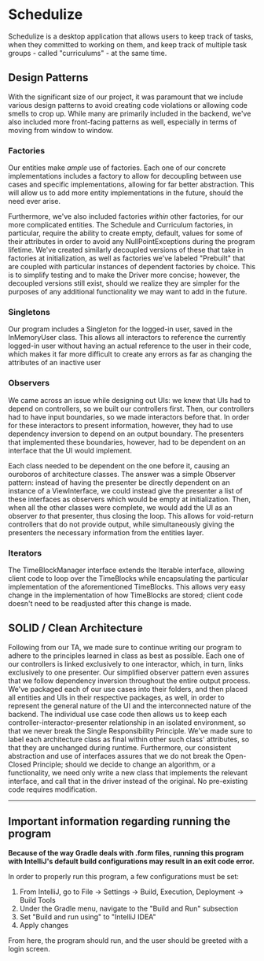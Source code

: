 # Schedulize

Schedulize is a desktop application that allows users to keep track of tasks, when
they committed to working on them, and keep track of multiple task groups - called "curriculums" - at the same time.

## Design Patterns

With the significant size of our project, it was paramount that we include various design patterns to avoid
creating code violations or allowing code smells to crop up. While many are primarily included in the backend,
we've also included more front-facing patterns as well, especially in terms of moving from window to window.

### Factories
Our entities make _ample_ use of factories. Each one of our concrete implementations includes a factory to allow for
decoupling between use cases and specific implementations, allowing for far better abstraction. This will allow
us to add more entity implementations in the future, should the need ever arise.

Furthermore, we've also included factories _within_ other factories, for our more complicated entities. The Schedule and
Curriculum factories, in particular, require the ability to create empty, default, values for some of their attributes
in order to avoid any NullPointExceptions during the program lifetime. We've created similarly decoupled versions of
these that take in factories at initialization, as well as factories we've labeled "Prebuilt" that are coupled with
particular instances of dependent factories by choice. This is to simplify testing and to make the Driver more concise;
however, the decoupled versions still exist, should we realize they are simpler for the purposes of any additional
functionality we may want to add in the future.

### Singletons
Our program includes a Singleton for the logged-in user, saved in the InMemoryUser class. This allows all interactors
to reference the currently logged-in user without having an actual reference to the user in their code, which 
makes it far more difficult to create any errors as far as changing the attributes of an inactive user

### Observers
We came across an issue while designing out UIs: we knew that UIs had to depend on controllers, so we built our controllers
first. Then, our controllers had to have input boundaries, so we made interactors before that. In order for these
interactors to present information, however, they had to use dependency inversion to depend on an output boundary. The presenters
that implemented these boundaries, however, had to be dependent on an interface that the UI would implement.

Each class needed to be dependent on the one before it, causing an ouroboros of architecture classes. The answer was a simple
Observer pattern: instead of having the presenter be directly dependent on an instance of a ViewInterface, we could instead
give the presenter a list of these interfaces as observers which would be empty at initialization. Then, when all the other
classes were complete, we would add the UI as an observer _to_ that presenter, thus closing the loop. This
allows for void-return controllers that do not provide output, while simultaneously giving the presenters the necessary
information from the entities layer.

### Iterators
The TimeBlockManager interface extends the Iterable interface, allowing client code to loop over the TimeBlocks
while encapsulating the particular implementation of the aforementioned TimeBlocks. This allows very easy change in the
implementation of how TimeBlocks are stored; client code doesn't need to be readjusted after this change is made.

## SOLID / Clean Architecture
Following from our TA, we made sure to continue writing our program to adhere to the principles learned in class
as best as possible. Each one of our controllers is linked exclusively to one interactor, which, in turn, links exclusively
to one presenter. Our simplified observer pattern even assures that we follow dependency inversion throughout the entire
output process. We've packaged each of our use cases into their folders, and then placed all entities and UIs in their respective
packages, as well, in order to represent the general nature of the UI and the interconnected nature of the backend. The individual
use case code then allows us to keep each controller-interactor-presenter relationship in an isolated environment, so that
we never break the Single Responsibility Principle. We've made sure to label each architecture class as final within other
such class' attributes, so that they are unchanged during runtime. Furthermore, our consistent abstraction and use of interfaces
assures that we do not break the Open-Closed Principle; should we decide to change an algorithm, or a functionality, we need
only write a new class that implements the relevant interface, and call that in the driver instead of the original. No pre-existing
code requires modification.

***

## Important information regarding running the program

**Because of the way Gradle deals with .form files, running this program with IntelliJ's default build configurations
may result in an exit code error.**

In order to properly run this program, a few configurations must be set:

1. From IntelliJ, go to File &#8594; Settings &#8594; Build, Execution, Deployment &#8594; Build Tools
2. Under the Gradle menu, navigate to the "Build and Run" subsection
3. Set "Build and run using" to "IntelliJ IDEA"
4. Apply changes

From here, the program should run, and the user should be greeted with a login screen.

